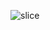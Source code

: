 ![slice](https://capsule-render.vercel.app/api?type=slice&color=auto&height=200&text=kimdakyeom&fontAlign=70&rotate=13&fontAlignY=25&desc=💻full%20stack%20developer💻&descAlign=70.&descAlignY=44)
